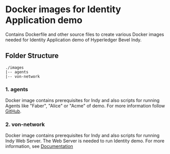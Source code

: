 [//]: # (##############################################################################################)
[//]: # (Copyright Accenture. All Rights Reserved.)
[//]: # (SPDX-License-Identifier: Apache-2.0)
[//]: # (##############################################################################################)

# Docker images for Identity Application demo

Contains Dockerfile and other source files to create various Docker images needed for Identity Application demo of Hyperledger Bevel Indy.

## Folder Structure
```
./images
|-- agents
|-- von-network
```

### 1. agents
Docker image contains prerequisites for Indy and also scripts for running Agents like "Faber", "Alice" or "Acme" of demo. For more information follow [GitHub](https://github.com/hyperledger/aries-cloudagent-python).

### 2. von-network
Docker image contains prerequisites for Indy and also scripts for running Indy Web Server. The Web Server is needed to run Identity demo. For more information, see [Documentation](./von-network/README.md)